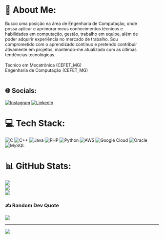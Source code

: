 # 💫 About Me:
Busco uma posição na área de Engenharia de Computação, onde<br>possa aplicar e aprimorar meus conhecimentos técnicos e<br>habilidades em computação, gestão, trabalho em equipe, além de<br>poder adquirir experiência no mercado de trabalho. Sou<br>comprometido com o aprendizado contínuo e pretendo contribuir<br>ativamente em projetos, mantendo-me atualizado com as últimas<br>tendências tecnológicas.<br><br>Técnico em Mecatrônica (CEFET_MG)<br>Engenharia de Computação (CEFET_MG)<br><br>


## 🌐 Socials:
[![Instagram](https://img.shields.io/badge/Instagram-%23E4405F.svg?logo=Instagram&logoColor=white)](https://instagram.com/https://www.instagram.com/luiz_c.s.jr/) [![LinkedIn](https://img.shields.io/badge/LinkedIn-%230077B5.svg?logo=linkedin&logoColor=white)](https://linkedin.com/in/www.linkedin.com/in/luiz-carlos-dos-santos-júnior-b5605b2a8) 

# 💻 Tech Stack:
![C](https://img.shields.io/badge/c-%2300599C.svg?style=for-the-badge&logo=c&logoColor=white) ![C++](https://img.shields.io/badge/c++-%2300599C.svg?style=for-the-badge&logo=c%2B%2B&logoColor=white) ![Java](https://img.shields.io/badge/java-%23ED8B00.svg?style=for-the-badge&logo=openjdk&logoColor=white) ![PHP](https://img.shields.io/badge/php-%23777BB4.svg?style=for-the-badge&logo=php&logoColor=white) ![Python](https://img.shields.io/badge/python-3670A0?style=for-the-badge&logo=python&logoColor=ffdd54) ![AWS](https://img.shields.io/badge/AWS-%23FF9900.svg?style=for-the-badge&logo=amazon-aws&logoColor=white) ![Google Cloud](https://img.shields.io/badge/GoogleCloud-%234285F4.svg?style=for-the-badge&logo=google-cloud&logoColor=white) ![Oracle](https://img.shields.io/badge/Oracle-F80000?style=for-the-badge&logo=oracle&logoColor=white) ![MySQL](https://img.shields.io/badge/mysql-%2300000f.svg?style=for-the-badge&logo=mysql&logoColor=white)
# 📊 GitHub Stats:
![](https://github-readme-stats.vercel.app/api?username=LuizJr2001&theme=dark&hide_border=false&include_all_commits=false&count_private=false)<br/>
![](https://github-readme-streak-stats.herokuapp.com/?user=LuizJr2001&theme=dark&hide_border=false)<br/>
![](https://github-readme-stats.vercel.app/api/top-langs/?username=LuizJr2001&theme=dark&hide_border=false&include_all_commits=false&count_private=false&layout=compact)

### ✍️ Random Dev Quote
![](https://quotes-github-readme.vercel.app/api?type=horizontal&theme=dark)

---
[![](https://visitcount.itsvg.in/api?id=LuizJr2001&icon=0&color=0)](https://visitcount.itsvg.in)

<!-- Proudly created with GPRM ( https://gprm.itsvg.in ) -->